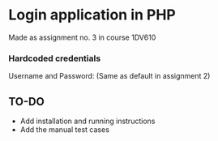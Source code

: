 # Login application in PHP
Made as assignment no. 3 in course 1DV610

### Hardcoded credentials

Username and Password:
(Same as default in assignment 2)

## TO-DO

- Add installation and running instructions
- Add the manual test cases

